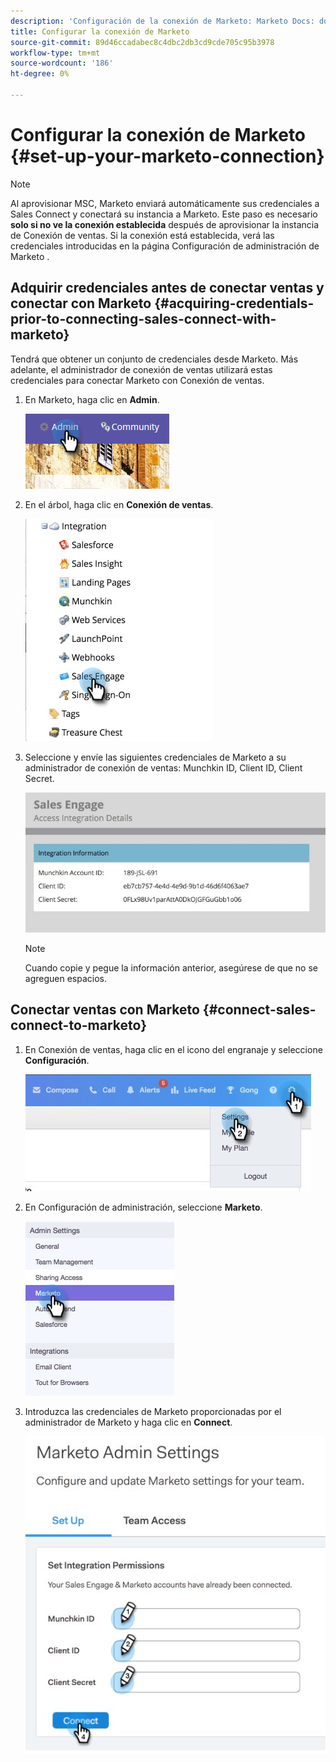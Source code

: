 ```yaml
---
description: 'Configuración de la conexión de Marketo: Marketo Docs: documentación del producto'
title: Configurar la conexión de Marketo
source-git-commit: 89d46ccadabec8c4dbc2db3cd9cde705c95b3978
workflow-type: tm+mt
source-wordcount: '186'
ht-degree: 0%

---
```


# Configurar la conexión de Marketo {#set-up-your-marketo-connection}

>[!NOTE]
>
>Al aprovisionar MSC, Marketo enviará automáticamente sus credenciales a Sales Connect y conectará su instancia a Marketo. Este paso es necesario **solo si no ve la conexión establecida** después de aprovisionar la instancia de Conexión de ventas. Si la conexión está establecida, verá las credenciales introducidas en la página Configuración de administración de Marketo .

## Adquirir credenciales antes de conectar ventas y conectar con Marketo {#acquiring-credentials-prior-to-connecting-sales-connect-with-marketo}

Tendrá que obtener un conjunto de credenciales desde Marketo. Más adelante, el administrador de conexión de ventas utilizará estas credenciales para conectar Marketo con Conexión de ventas.

1. En Marketo, haga clic en **Admin**.

   ![](assets/manually-set-up-your-marketo-connection-1.png)

1. En el árbol, haga clic en **Conexión de ventas**.

   ![](assets/manually-set-up-your-marketo-connection-2.png)

1. Seleccione y envíe las siguientes credenciales de Marketo a su administrador de conexión de ventas: Munchkin ID, Client ID, Client Secret.

   ![](assets/manually-set-up-your-marketo-connection-3.jpg)

   >[!NOTE]
   >
   >Cuando copie y pegue la información anterior, asegúrese de que no se agreguen espacios.

## Conectar ventas con Marketo {#connect-sales-connect-to-marketo}

1. En Conexión de ventas, haga clic en el icono del engranaje y seleccione **Configuración**.

   ![](assets/manually-set-up-your-marketo-connection-4.png)

1. En Configuración de administración, seleccione **Marketo**.

   ![](assets/manually-set-up-your-marketo-connection-5.png)

1. Introduzca las credenciales de Marketo proporcionadas por el administrador de Marketo y haga clic en **Connect**.

   ![](assets/manually-set-up-your-marketo-connection-6.png)
